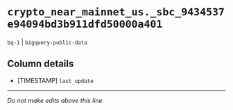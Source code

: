 # `crypto_near_mainnet_us._sbc_9434537e94094bd3b911dfd50000a401`
`bq-1` | `bigquery-public-data`

## Column details
* [TIMESTAMP] `last_update`

-------------------------------------------------------------------------------
*Do not make edits above this line.*
